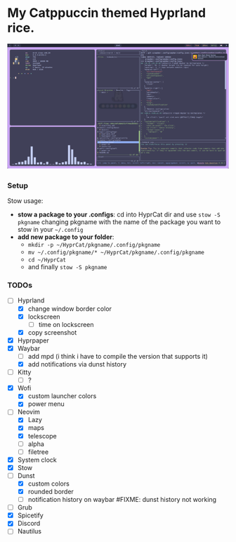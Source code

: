 # My Catppuccin themed Hyprland rice.

![screenshot](./Images/this.png)

### Setup
Stow usage:
  - **stow a package to your .configs**:
  cd into HyprCat dir and use `stow -S pkgname` changing pkgname with the name of the package you want to stow in your `~/.config`
  - **add new package to your folder**:
    - `mkdir -p ~/HyprCat/pkgname/.config/pkgname`
    - `mv ~/.config/pkgname/* ~/HyprCat/pkgname/.config/pkgname`
    - `cd ~/HyprCat`
    - and finally `stow -S pkgname`

### TODOs
- [ ] Hyprland
  - [x] change window border color
  - [x] lockscreen
    - [ ] time on lockscreen
  - [x] copy screenshot
- [x] Hyprpaper
- [x] Waybar
  - [ ] add mpd (i think i have to compile the version that supports it)
  - [x] add notifications via dunst history
- [ ] Kitty
  - [ ] ?
- [x] Wofi
  - [x] custom launcher colors
  - [x] power menu
- [ ] Neovim
  - [x] Lazy
  - [x] maps
  - [x] telescope
  - [ ] alpha
  - [ ] filetree
- [x] System clock
- [x] Stow
- [ ] Dunst
  - [x] custom colors
  - [x] rounded border
  - [ ] notification history on waybar  #FIXME: dunst history not working
- [ ] Grub
- [x] Spicetify
- [x] Discord
- [ ] Nautilus
